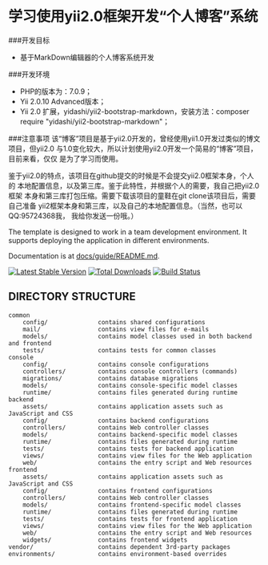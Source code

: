 学习使用yii2.0框架开发“个人博客”系统
===============================

###开发目标
* 基于MarkDown编辑器的个人博客系统开发

###开发环境
* PHP的版本为：7.0.9；
* Yii 2.0.10 Advanced版本；
* Yii 2.0 扩展，yidashi/yii2-bootstrap-markdown，安装方法：composer require "yidashi/yii2-bootstrap-markdown"；

###注意事项
该“博客”项目是基于yii2.0开发的，曾经使用yii1.0开发过类似的博文项目，但yii2.0
与1.0变化较大，所以计划使用yii2.0开发一个简易的“博客”项目，目前来看，仅仅
是为了学习而使用。

鉴于yii2.0的特点，该项目在github提交的时候是不会提交yii2.0框架本身，个人的
本地配置信息，以及第三库。鉴于此特性，并根据个人的需要，我自己把yii2.0框架
本身和第三库打包压缩。需要下载该项目的童鞋在git clone该项目后，需要自己准备
yii2框架本身和第三库，以及自己的本地配置信息。（当然，也可以QQ:95724368我，
我给你发送一份哦。）

The template is designed to work in a team development environment. It supports
deploying the application in different environments.

Documentation is at [docs/guide/README.md](docs/guide/README.md).

[![Latest Stable Version](https://poser.pugx.org/yiisoft/yii2-app-advanced/v/stable.png)](https://packagist.org/packages/yiisoft/yii2-app-advanced)
[![Total Downloads](https://poser.pugx.org/yiisoft/yii2-app-advanced/downloads.png)](https://packagist.org/packages/yiisoft/yii2-app-advanced)
[![Build Status](https://travis-ci.org/yiisoft/yii2-app-advanced.svg?branch=master)](https://travis-ci.org/yiisoft/yii2-app-advanced)

DIRECTORY STRUCTURE
-------------------

```
common
    config/              contains shared configurations
    mail/                contains view files for e-mails
    models/              contains model classes used in both backend and frontend
    tests/               contains tests for common classes    
console
    config/              contains console configurations
    controllers/         contains console controllers (commands)
    migrations/          contains database migrations
    models/              contains console-specific model classes
    runtime/             contains files generated during runtime
backend
    assets/              contains application assets such as JavaScript and CSS
    config/              contains backend configurations
    controllers/         contains Web controller classes
    models/              contains backend-specific model classes
    runtime/             contains files generated during runtime
    tests/               contains tests for backend application    
    views/               contains view files for the Web application
    web/                 contains the entry script and Web resources
frontend
    assets/              contains application assets such as JavaScript and CSS
    config/              contains frontend configurations
    controllers/         contains Web controller classes
    models/              contains frontend-specific model classes
    runtime/             contains files generated during runtime
    tests/               contains tests for frontend application
    views/               contains view files for the Web application
    web/                 contains the entry script and Web resources
    widgets/             contains frontend widgets
vendor/                  contains dependent 3rd-party packages
environments/            contains environment-based overrides
```

